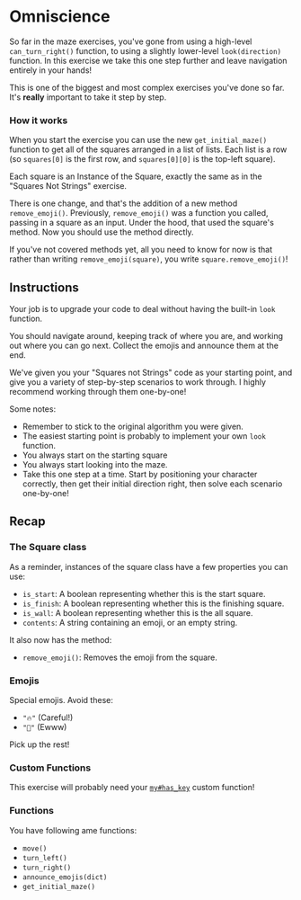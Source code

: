 # Omniscience

So far in the maze exercises, you've gone from using a high-level `can_turn_right()` function, to using a slightly lower-level `look(direction)` function.
In this exercise we take this one step further and leave navigation entirely in your hands!

This is one of the biggest and most complex exercises you've done so far.
It's **really** important to take it step by step.

### How it works

When you start the exercise you can use the new `get_initial_maze()` function to get all of the squares arranged in a list of lists.
Each list is a row (so `squares[0]` is the first row, and `squares[0][0]` is the top-left square).

Each square is an Instance of the Square, exactly the same as in the "Squares Not Strings" exercise.

There is one change, and that's the addition of a new method `remove_emoji()`. Previously, `remove_emoji()` was a function you called, passing in a square as an input.
Under the hood, that used the square's method.
Now you should use the method directly.

If you've not covered methods yet, all you need to know for now is that rather than writing `remove_emoji(square)`, you write `square.remove_emoji()`!

## Instructions

Your job is to upgrade your code to deal without having the built-in `look` function.

You should navigate around, keeping track of where you are, and working out where you can go next.
Collect the emojis and announce them at the end.

We've given you your "Squares not Strings" code as your starting point, and give you a variety of step-by-step scenarios to work through.
I highly recommend working through them one-by-one!

Some notes:

- Remember to stick to the original algorithm you were given.
- The easiest starting point is probably to implement your own `look` function.
- You always start on the starting square
- You always start looking into the maze.
- Take this one step at a time. Start by positioning your character correctly, then get their initial direction right, then solve each scenario one-by-one!

## Recap

### The Square class

As a reminder, instances of the square class have a few properties you can use:

- `is_start`: A boolean representing whether this is the start square.
- `is_finish`: A boolean representing whether this is the finishing square.
- `is_wall`: A boolean representing whether this is the all square.
- `contents`: A string containing an emoji, or an empty string.

It also now has the method:

- `remove_emoji()`: Removes the emoji from the square.

### Emojis

Special emojis. Avoid these:

- `"🔥"` (Careful!)
- `"💩"` (Ewww)

Pick up the rest!

### Custom Functions

This exercise will probably need your [`my#has_key`](/bootcamp/custom_functions/has_key/edit) custom function!

### Functions

You have following ame functions:

- `move()`
- `turn_left()`
- `turn_right()`
- `announce_emojis(dict)`
- `get_initial_maze()`
